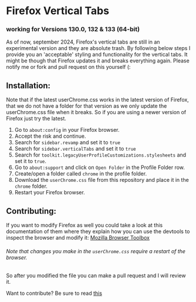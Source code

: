 <h1>Firefox Vertical Tabs</h1>
<h3>working for Versions 130.0, 132 &amp; 133 (64-bit)</h3>
<p>
As of now, september 2024, Firefox's vertical tabs are still in an 
experimental version and they are absolute trash. By following below steps 
I provide you an 'acceptable' styling and functionality for the vertical tabs.
It might be though that Firefox updates it and breaks everything again. 
Please notify me or fork and pull request on this yourself (:
</p>
<h2>Installation:</h2>
Note that if the latest userChrome.css works in the latest version of Firefox, that we do not have a folder for that version
as we only update the userChrome.css file when it breaks. So if you are using a newer version of Firefox just try the latest.
<ol>
  <li>Go to <code>about:config</code> in your Firefox browser.</li>
  <li>Accept the risk and continue.</li>
  <li>Search for <code>sidebar.revamp</code> and set it to <code>true</code></li>
  <li>Search for <code>sidebar.verticalTabs</code> and set it to <code>true</code></li>
  <li>Search for <code>toolkit.legacyUserProfileCustomizations.stylesheets</code> and set it to <code>true</code>.</li>
  <li>Go to <code>about:support</code> and click on <code>Open Folder</code> in the Profile Folder row.</li>
  <li>Create/open a folder called <code>chrome</code> in the profile folder.</li>
  <li>Download the <code>userChrome.css</code> file from this repository and place it in the <code>chrome</code> folder.</li>
  <li>Restart your Firefox browser.</li>
</ol>
<h2>Contributing:</h2>
<p>
If you want to modify Firefox as well you could take a look at 
this documentation of them where they explain how you can use the
devtools to inspect the browser and modify it:
<a href="https://firefox-source-docs.mozilla.org/devtools-user/browser_toolbox/index.html">Mozilla Browser Toolbox</a>
</p>
<h6><i>Note that changes you make in the <code>userChrome.css</code> require a restart of the browser.</i></h6>
So after you modified the file you can make a pull request and I will review it.
<p>Want to contribute? Be sure to read <a href="https://github.com/LuckyLuuk12/firefox-vertical-tabs/blob/master/CONTRIBUTING.md">this</a></p>

